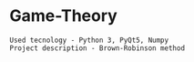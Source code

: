 # Game-Theory

    Used tecnology - Python 3, PyQt5, Numpy
    Project description - Brown-Robinson method
